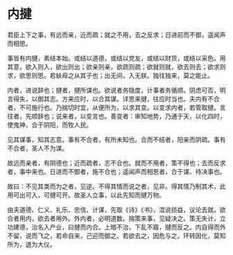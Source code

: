 # 内揵
	
君臣上下之事，有远而亲，近而疏；就之不用，去之反求；日进前而不御，遥闻声而相思。  

事皆有内揵，素结本始。或结以道德，或结以党友，或结以财货，或结以采色。用其意，欲入则入，欲出则出；欲亲则亲，欲疏则疏；欲就则就，欲去则去；欲求则求，欲思则思。若蚨母之从其子也；出无间，入无朕。独往独来，莫之能止。  

内者，进说辞也；揵者，揵所谋也。欲说者务隐度，计事者务循顺。阴虑可否，明言得失，以御其志。方来应时，以合其谋。详思来揵，往应时当也。夫内有不合者，不可施行也。乃揣切时宜，从便所为，以求其变。以变求内者，若管取揵。言往者，先顺辞也；说来者，以变言也。善变者：审知地势，乃通于天，以化四时，使鬼神，合于阴阳，而牧人民。  

见其谋事，知其志意。事有不合者，有所未知也。合而不结者，阳亲而阴疏。事有不合者，圣人不为谋。  
	
故远而亲者，有阴德也；近而疏者，志不合也。就而不用者，策不得也；去而反求者，事中来也。日进而不御者，施不合也；遥闻声而相思者，合于谋、待决事也。  
	
故曰：不见其类而为之者，见逆。不得其情而说之者，见非。得其情乃制其术，此用可出可入，可揵可开。故圣人立事，以此先知而揵万物。  
	
由夫道德、仁义、礼乐、忠信、计谋，先取《诗》《书》，混说损益，议论去就。欲合者用内，欲去者用外。外内者，必明道数。揣策来事，见疑决之。策无失计，立功建德，治名入产业，曰揵而内合。上暗不治，下乱不寤，揵而反之。内自得而外不留，说而飞之，若命自来，己迎而御之。若欲去之，因危与之。环转因化，莫知所为，退为大仪。  